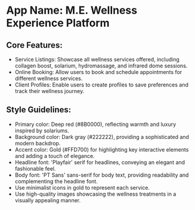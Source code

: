 # **App Name**: M.E. Wellness Experience Platform

## Core Features:

- Service Listings: Showcase all wellness services offered, including collagen boost, solarium, hydromassage, and infrared dome sessions.
- Online Booking: Allow users to book and schedule appointments for different wellness services.
- Client Profiles: Enable users to create profiles to save preferences and track their wellness journey.

## Style Guidelines:

- Primary color: Deep red (#8B0000), reflecting warmth and luxury inspired by solariums.
- Background color: Dark gray (#222222), providing a sophisticated and modern backdrop.
- Accent color: Gold (#FFD700) for highlighting key interactive elements and adding a touch of elegance.
- Headline font: 'Playfair' serif for headlines, conveying an elegant and fashionable feel.
- Body font: 'PT Sans' sans-serif for body text, providing readability and complementing the headline font.
- Use minimalist icons in gold to represent each service.
- Use high-quality images showcasing the wellness treatments in a visually appealing manner.
